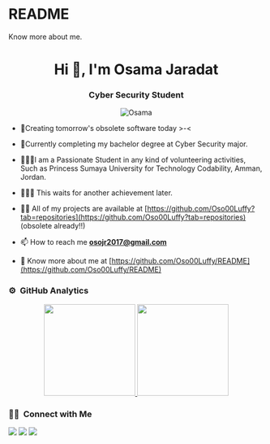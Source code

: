 # README
Know more about me.

<h1 align="center">Hi 👋, I'm Osama Jaradat</h1>
<h3 align="center">Cyber Security Student</h3>

<p align="center">
    <img src="https://komarev.com/ghpvc/?username=Oso00Luffy&label=Profile%20views&color=blueviolet&style=flat"
        alt="Osama" />
</p>

- 🌱Creating tomorrow's obsolete software today >-<
- 💎Currently completing my bachelor degree at Cyber Security major.
- 👨🏼‍🎓I am a Passionate Student in any kind of volunteering activities, Such as Princess Sumaya University for Technology Codability, Amman, Jordan.
- 🧑🏽‍💻 This waits for another achievement later. 

- 👨‍💻 All of my projects are available at
[https://github.com/Oso00Luffy?tab=repositories](https://github.com/Oso00Luffy?tab=repositories) (obsolete already!!)

- 📫 How to reach me **osojr2017@gmail.com**

- 📄 Know more about me at
[https://github.com/Oso00Luffy/README](https://github.com/Oso00Luffy/README) 

### ⚙️ &nbsp;GitHub Analytics

<p align="center">
<a href="https://github.com/shivansh-13">
  <img height="180em" src="https://github-readme-stats-eight-theta.vercel.app/api?username=Oso00Luffy&show_icons=true&theme=algolia&include_all_commits=true&count_private=true"/>
  <img height="180em" src="https://github-readme-stats-eight-theta.vercel.app/api/top-langs/?username=Oso00Luffy&layout=compact&langs_count=8&theme=algolia"/>
</a>
</p>


### 🤝🏻 &nbsp;Connect with Me

<p>
<a href="https://www.linkedin.com/in/osama-jaradat-902674247/"><img src="https://img.shields.io/badge/shivansh-shrivastava-716013205/style=flat&logo=Linkedin&logoColor=white"/></a>
<a href="mailto:osojr2017@gmail.com"><img src="https://img.shields.io/badge/-shivansh01308@gmail.com-D14836?style=flat&logo=Gmail&logoColor=white"/></a>
<a href="https://github.com/Oso00Luffy/"><img src="https://img.shields.io/badge/-@Shivansh-E4405F?style=flat&logo=Instagram&logoColor=white"/></a>
</p>

